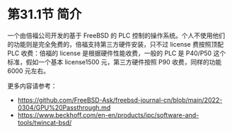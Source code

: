 # 第31.1节 简介

一个由倍福公司开发的基于 FreeBSD 的 PLC 控制的操作系统。个人不使用他们的功能则是完全免费的，倍福支持第三方硬件安装，只不过 license 费按照顶配 PLC 收费：倍福的 license 是根据硬件性能收费，一般的 PLC 是 P40/P50 这个标准，假如一个基本 license1500 元，第三方硬件按照 P90 收费，同样的功能 6000 元左右。

更多内容请参考：

 - <https://github.com/FreeBSD-Ask/freebsd-journal-cn/blob/main/2022-0304/GPU%20Passthrough.md>
 - <https://www.beckhoff.com/en-en/products/ipc/software-and-tools/twincat-bsd/>
